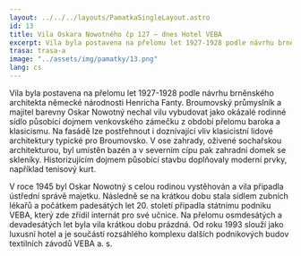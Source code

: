 ```yaml
---
layout: ../../../layouts/PamatkaSingleLayout.astro
id: 13
title: Vila Oskara Nowotného čp 127 – dnes Hotel VEBA
excerpt: Vila byla postavena na přelomu let 1927-1928 podle návrhu brněnského architekta německé národnosti Henricha Fanty. Broumovský průmyslník a majitel barevny Oskar Nowotný nechal vilu vybudovat jako okázalé rodinné sídlo působící dojmem venkovského zámečku z období přelomu baroka a klasicismu.
trasa: trasa-a
image: "../assets/img/pamatky/13.png"
lang: cs
---
```


Vila byla postavena na přelomu let 1927-1928 podle návrhu brněnského architekta německé národnosti Henricha Fanty. Broumovský průmyslník a majitel barevny Oskar Nowotný nechal vilu vybudovat jako okázalé rodinné sídlo působící dojmem venkovského zámečku z období přelomu baroka a klasicismu. Na fasádě lze postřehnout i doznívající vliv klasicistní lidové architektury typické pro Broumovsko. V ose zahrady, oživené sochařskou architekturou, byl umístěn bazén a v severním cípu pak zahradní domek se skleníky. Historizujícím dojmem působící stavbu doplňovaly moderní prvky, například tenisový kurt.

V roce 1945 byl Oskar Nowotný s celou rodinou vystěhován a vila připadla ústřední správě majetku. Následně se na krátkou dobu stala sídlem zubních lékařů a počátkem padesátých let 20. století připadla státnímu podniku VEBA, který zde zřídil internát pro své učnice. Na přelomu osmdesátých a devadesátých let byla vila krátkou dobu prázdná. Od roku 1993 slouží jako luxusní hotel a je součástí rozsáhlého komplexu dalších podnikových budov textilních závodů VEBA a. s.

